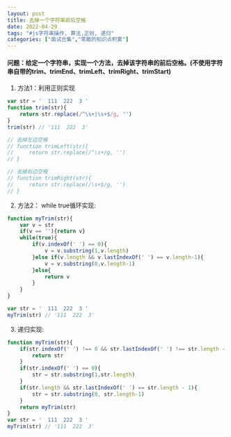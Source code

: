 ```yaml
---
layout: post
title: 去掉一个字符串前后空格
date: 2022-04-29
tags: "#js字符串操作, 算法,正则, 递归"
categories: ["面试合集","零散的知识点积累"]
---
```


#### 问题：给定一个字符串，实现一个方法，去掉该字符串的前后空格。(不使用字符串自带的trim、trimEnd、trimLeft、trimRight、trimStart)

1. 方法1：利用正则实现
```javascript
var str = '  111  222  3 '
function trim(str){
    return str.replace(/^\s+|\s+$/g, '')
}
trim(str) // '111  222  3'

// 去掉左边空格
// function trimLeft(str){
//     return str.replace(/^\s+/g, '')
// }

// 去掉右边空格
// function trimRight(str){
//     return str.replace(/\s+$/g, '')
// }
```

2. 方法2： while true循环实现:
```javascript
function myTrim(str){
    var v = str
    if(v == ''){return v}
    while(true){
        if(v.indexOf(' ') == 0){
            v = v.substring(1,v.length)
        }else if(v.length && v.lastIndexOf(' ') == v.length-1){
            v = v.substring(0,v.length-1)
        }else{
            return v
        }
    }
}

var str = '  111  222  3 '
myTrim(str) // '111  222  3'
```

3. 递归实现:
```javascript
function myTrim(str){
    if(str.indexOf(' ') !== 0 && str.lastIndexOf(' ') !== str.length - 1){
        return str
    }
    if(str.indexOf(' ') == 0){
        str = str.substring(1,str.length)
    }
    if(str.length && str.lastIndexOf(' ') == str.length - 1){
        str = str.substring(0, str.length-1)
    }
    return myTrim(str)
}
var str = '  111  222  3 '
myTrim(str) // '111  222  3'
```